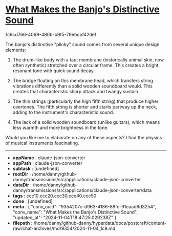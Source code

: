 # [What Makes the Banjo's Distinctive Sound](https://claude.ai/chat/9354207c-d963-4186-88fc-91eaad6d3254)

1c9cd766-4069-480b-b9f5-79ebcbf42def

 The banjo's distinctive "plinky" sound comes from several unique design elements:

1. The drum-like body with a taut membrane (historically animal skin, now often synthetic) stretched over a circular frame. This creates a bright, resonant tone with quick sound decay.

2. The bridge floating on this membrane head, which transfers string vibrations differently than a solid wooden soundboard would. This creates that characteristic sharp attack and twangy sustain.

3. The thin strings (particularly the high fifth string) that produce higher overtones. The fifth string is shorter and starts partway up the neck, adding to the instrument's characteristic sound.

4. The lack of a solid wooden soundboard (unlike guitars), which means less warmth and more brightness in the tone.

Would you like me to elaborate on any of these aspects? I find the physics of musical instruments fascinating.

---

* **appName** : claude-json-converter
* **appPath** : claude-json-converter
* **subtask** : [undefined]
* **rootDir** : /home/danny/github-danny/transmissions/src/applications/claude-json-converter
* **dataDir** : /home/danny/github-danny/transmissions/src/applications/claude-json-converter/data
* **tags** : ccc10.ccc20.ccc30.ccc40.ccc50
* **done** : [undefined]
* **meta** : {
  "conv_uuid": "9354207c-d963-4186-88fc-91eaad6d3254",
  "conv_name": "What Makes the Banjo's Distinctive Sound",
  "updated_at": "2024-11-04T18:47:25.029238Z"
}
* **filepath** : /home/danny/github-danny/hyperdata/docs/postcraft/content-raw/chat-archives/md/9354/2024-11-04_1c9.md